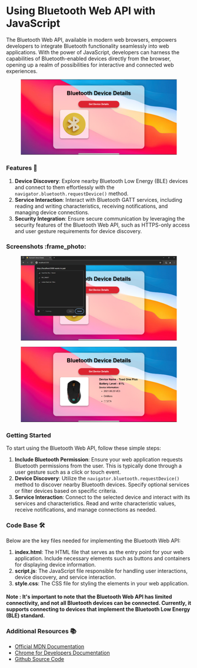 # Using Bluetooth Web API with JavaScript

The Bluetooth Web API, available in modern web browsers, empowers developers to integrate Bluetooth functionality seamlessly into web applications. With the power of JavaScript, developers can harness the capabilities of Bluetooth-enabled devices directly from the browser, opening up a realm of possibilities for interactive and connected web experiences.

<figure><img src=".gitbook/assets/Screenshot 2024-05-15 150130.png" alt=""><figcaption></figcaption></figure>

### **Features 🚀**

1. **Device Discovery**: Explore nearby Bluetooth Low Energy (BLE) devices and connect to them effortlessly with the `navigator.bluetooth.requestDevice()` method.
2. **Service Interaction**: Interact with Bluetooth GATT services, including reading and writing characteristics, receiving notifications, and managing device connections.
3. **Security Integration**: Ensure secure communication by leveraging the security features of the Bluetooth Web API, such as HTTPS-only access and user gesture requirements for device discovery.

### Screenshots :frame\_photo:

<figure><img src=".gitbook/assets/Screenshot 2024-05-15 150151.png" alt=""><figcaption></figcaption></figure>

<figure><img src=".gitbook/assets/Screenshot 2024-05-15 150103.png" alt=""><figcaption></figcaption></figure>

### **Getting Started**

To start using the Bluetooth Web API, follow these simple steps:

1. **Include Bluetooth Permission**: Ensure your web application requests Bluetooth permissions from the user. This is typically done through a user gesture such as a click or touch event.
2. **Device Discovery**: Utilize the `navigator.bluetooth.requestDevice()` method to discover nearby Bluetooth devices. Specify optional services or filter devices based on specific criteria.
3. **Service Interaction**: Connect to the selected device and interact with its services and characteristics. Read and write characteristic values, receive notifications, and manage connections as needed.

### **Code Base 🛠️**

Below are the key files needed for implementing the Bluetooth Web API:

1. **index.html**: The HTML file that serves as the entry point for your web application. Include necessary elements such as buttons and containers for displaying device information.
2. **script.js**: The JavaScript file responsible for handling user interactions, device discovery, and service interaction.
3. **style.css**: The CSS file for styling the elements in your web application.

#### Note : It's important to note that the Bluetooth Web API has limited connectivity, and not all Bluetooth devices can be connected. Currently, it supports connecting to devices that implement the Bluetooth Low Energy (BLE) standard.

### **Additional Resources 📚**

* [Official MDN Documentation](https://developer.mozilla.org/en-US/docs/Web/API/Web\_Bluetooth\_API)
* [Chrome for Developers Documentation](https://developer.chrome.com/docs/capabilities/bluetooth)
* [Github Source Code](https://github.com/mayankyadav1711/javascriptXbluetooth.git)
